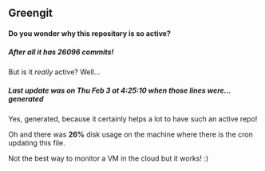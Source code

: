 ## Greengit

#### Do you wonder why this repository is so active?

##### After all it has 26096 commits!

But is it *really* active? Well...

##### Last update was on Thu Feb 3 at 4:25:10 when those lines were... generated

Yes, generated, because it certainly helps a lot to have such an active repo!

Oh and there was **26%** disk usage on the machine
where there is the cron updating this file.

Not the best way to monitor a VM in the cloud but it works! :)

